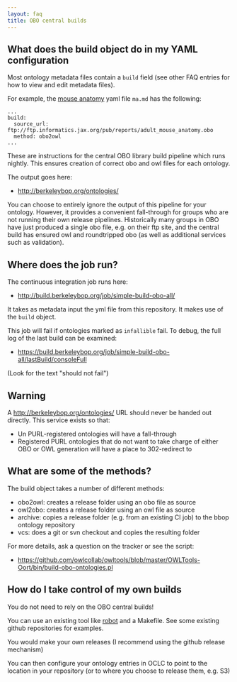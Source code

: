 ```yaml
---
layout: faq
title: OBO central builds
---
```


## What does the build object do in my YAML configuration

Most ontology metadata files contain a `build` field (see other FAQ
entries for how to view and edit metadata files).

For example, the [mouse anatomy](/ontology/ma.html) yaml file `ma.md` has the following:

```
...
build:
  source_url: ftp://ftp.informatics.jax.org/pub/reports/adult_mouse_anatomy.obo
  method: obo2owl
...
```

These are instructions for the central OBO library build pipeline which
runs nightly. This ensures creation of correct obo and owl files for
each ontology.

The output goes here:

 * http://berkeleybop.org/ontologies/

You can choose to entirely ignore the output of this pipeline for your
ontology. However, it provides a convenient fall-through for groups
who are not running their own release pipelines. Historically many
groups in OBO have just produced a single obo file, e.g. on their ftp
site, and the central build has ensured owl and roundtripped obo (as
well as additional services such as validation).

## Where does the job run?

The continuous integration job runs here:

 * http://build.berkeleybop.org/job/simple-build-obo-all/

It takes as metadata input the yml file from this repository. It makes
use of the `build` object.

This job will fail if ontologies marked as `infallible` fail. To debug, the full log of the last build can be examined:

 * https://build.berkeleybop.org/job/simple-build-obo-all/lastBuild/consoleFull

(Look for the text "should not fail")

## Warning

A  http://berkeleybop.org/ontologies/ URL should never be handed out directly. This service exists so that:

 * Un PURL-registered ontologies will have a fall-through
 * Registered PURL ontologies that do not want to take charge of either OBO or OWL generation will have a place to 302-redirect to

## What are some of the methods?

The build object takes a number of different methods:

 * obo2owl: creates a release folder using an obo file as source
 * owl2obo: creates a release folder using an owl file as source
 * archive: copies a release folder (e.g. from an existing CI job) to the bbop ontology repository
 * vcs: does a git or svn checkout and copies the resulting folder

For more details, ask a question on the tracker or see the script: 

 * https://github.com/owlcollab/owltools/blob/master/OWLTools-Oort/bin/build-obo-ontologies.pl

## How do I take control of my own builds

You do not need to rely on the OBO central builds!

You can use an existing tool like
[robot](https://github.com/ontodev/robot/) and a Makefile. See some
existing github repositories for examples.

You would make your own releases (I recommend using the github release mechanism)

You can then configure your ontology entries in OCLC to point to the
location in your repository (or to where you choose to release them, e.g. S3)
